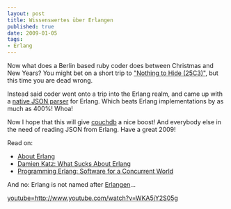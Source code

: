 ```yaml
---
layout: post
title: Wissenswertes über Erlangen
published: true
date: 2009-01-05
tags:
- Erlang
---
```

<p>Now what does a Berlin based ruby coder does between Christmas and New Years? You might bet on a short trip to <a href="http://events.ccc.de/congress/2008/">"Nothing to Hide (25C3)"</a>, but this time you are dead wrong.</p>

<p>Instead said coder went onto a trip into the Erlang realm, and came up with a <a href="http://github.com/pboy/eep0018/tree/master">native JSON parser</a> for Erlang. Which beats Erlang implementations by as much as 400%! Whoa!</p>

<p>Now I hope that this will give <a href="http://couchdb.apache.org/">couchdb</a> a nice boost! And everybody else in the need of reading JSON from Erlang. Have a great 2009!</p>

<p>Read on:</p>

<ul>
<li><a href="http://erlang.org/about.html">About Erlang</a></li>
<li><a href="http://damienkatz.net/2008/03/what_sucks_abou.html">Damien Katz: What Sucks About Erlang</a></li>
<li>
<a href="http://www.amazon.com/gp/product/193435600X?ie=UTF8&amp;tag=top10boo-20&amp;linkCode=as2&amp;camp=1789&amp;creative=390957&amp;creativeASIN=193435600X">Programming Erlang: Software for a Concurrent World</a><img src="http://www.assoc-amazon.com/e/ir?t=top10boo-20&amp;l=as2&amp;o=1&amp;a=193435600X" border="0" height="1" alt="" style="" width="1" />
</li>
</ul>
<p>And no: Erlang is not named after <a href="http://maps.google.com/maps?f=q&amp;hl=en&amp;geocode=&amp;q=Erlangen&amp;sll=52.493161,13.437074&amp;sspn=0.006493,0.018153&amp;g=Erlangen&amp;ie=UTF8&amp;ll=49.615604,11.006241&amp;spn=0.221107,0.580902&amp;z=11&amp;iwloc=addr">Erlangen</a>...</p>

<p><a href="http://www.google.com/search?q=youtube%3Dhttp%3A%2F%2Fwww.youtube.com%2Fwatch%3Fv%3DWKA5jY2S05g" target="_blank">youtube=http://www.youtube.com/watch?v=WKA5jY2S05g</a></p>
